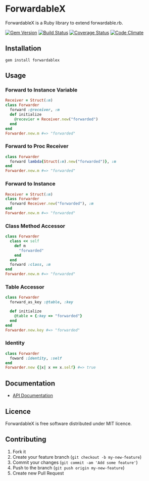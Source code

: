 # ForwardableX

ForwardableX is a Ruby library to extend forwardable.rb.

[![Gem Version](https://badge.fury.io/rb/forwardablex.png)](http://badge.fury.io/rb/forwardablex) [![Build Status](https://travis-ci.org/keita/forwardablex.png?branch=master)](https://travis-ci.org/keita/forwardablex) [![Coverage Status](https://coveralls.io/repos/keita/forwardablex/badge.png?branch=master)](https://coveralls.io/r/keita/forwardablex) [![Code Climate](https://codeclimate.com/github/keita/forwardablex.png)](https://codeclimate.com/github/keita/forwardablex)

## Installation

    gem install forwardablex

## Usage

### Forward to Instance Variable

```ruby
Receiver = Struct(:m)
class Forwarder
  forward :@receiver, :m
  def initialize
    @recevier = Receiver.new("forwarded")
  end
end
Forwarder.new.m #=> "forwarded"
```

### Forward to Proc Receiver

```ruby
class Forwarder
  forward lambda{Struct(:m).new("forwarded")}, :m
end
Forwarder.new.m #=> "forwarded"
```

### Forward to Instance

```ruby
Receiver = Struct(:m)
class Forwarder
  forward Receiver.new("forwarded"), :m
end
Forwarder.new.m #=> "forwarded"
```

### Class Method Accessor

```ruby
class Forwarder
  class << self
    def m
      "forwarded"
    end
  end
  forward :class, :m
end
Forwarder.new.m #=> "forwarded"
```

### Table Accessor

```ruby
class Forwarder
  forward_as_key :@table, :key

  def initialize
    @table = {:key => "forwarded"}
  end
end
Forwarder.new.key #=> "forwarded"
```

### Identity

```ruby
class Forwarder
  foward :identity, :self
end
Forwarder.new {|x| x == x.self} #=> true
```

## Documentation

- [API Documentation](http://rubydoc.info/gems/forwardablex)

## Licence

ForwardableX is free software distributed under MIT licence.

## Contributing

1. Fork it
2. Create your feature branch (`git checkout -b my-new-feature`)
3. Commit your changes (`git commit -am 'Add some feature'`)
4. Push to the branch (`git push origin my-new-feature`)
5. Create new Pull Request
